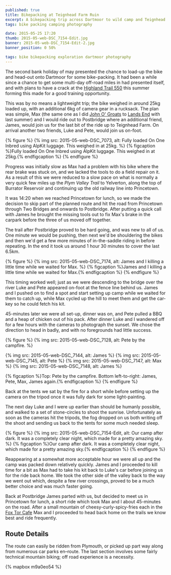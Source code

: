 ```yaml
---
published: true
title: Bikepacking at Teignhead Farm Ruin
excerpt: A bikepacking trip across Dartmoor to wild camp and Teignhead Farm Ruin.
tags: bike packing camping photography

date: 2015-05-25 17:20
thumb: 2015-05-web-DSC_7154-Edit.jpg
banner: 2015-05-web-DSC_7154-Edit-2.jpg
banner_position: 0 50%

tags: bike bikepacking exploration dartmoor photography
---
```


The second bank holiday of may presented the chance to load-up the bike and head-out onto Dartmoor for some bike-packing. It had been a while since a chance to get some multi-day off-road miles in had presented itself, and with plans to have a crack at the [Highland Trail 550](http://highlandtrail.net "Highland Trail 550 – off road independent time trial") this summer forming this made for a good training opportunity.

This was by no means a lightweight trip; the bike weighed in around 25kg loaded up, with an additional 6kg of camera gear in a rucksack. The plan was simple, Max (the same one as I did [John O' Groats](https://danielgroves.net/adventures-photography/2014/11/JOGLE "John O' Groats to Lands End Part One") to [Lands End](https://danielgroves.net/adventures-photography/2014/12/JOGLE-2 "John O' Groats to Lands End Part Two") with last summer) and I would ride out to Postbridge where an additional friend, James, would join us for the last bit of the ride up to Teignhead Farm. On arrival another two friends, Luke and Pete, would join us on-foot.

{% figure %}
  {% img src: 2015-05-web-DSC_7073, alt: Fully loaded On One Inbred using AlpKit luggage. This weighed in at 25kg. %}
  {% figcaption %}Fully loaded On One Inbred using AlpKit luggage. This weighed in at 25kg.{% endfigcaption %}
{% endfigure %}

Progress was initially slow as Max had a problem with his bike where the rear brake was stuck on, and we lacked the tools to do a field repair on it. As a result of this we were reduced to a slow pace on what is normally a very quick few miles up the *Plym Valley Trail* to Yelverton, along the top of Burrator Reservoir and continuing up the old railway line into Princetown.

It was 14:20 when we reached Princetown for lunch, so we made the decision to skip part of the planned route and hit the road from Princetown through Two Bridges and onwards to Postbridge. After putting a quick call with James he brought the missing tools out to fix Max's brake in the carpark before the three of us moved off together.

The trail after Postbridge proved to be hard going, and was new to all of us. One minute we would be pushing, then next we'd be shouldering the bikes and then we'd get a few more minutes of in-the-saddle riding in before repeating. In the end it took us around 1 hour 30 minutes to cover the last 6.5km.

{% figure %}
  {% img src: 2015-05-web-DSC_7174, alt: James and I killing a little time while we waited for Max. %}
  {% figcaption %}James and I killing a little time while we waited for Max.{% endfigcaption %}
{% endfigure %}

This timing worked well; just as we were descending to the bridge over the river Luke and Pete appeared on-foot at the fence line behind us. James and I pushed on to find a spot and start setting up camp while we waited for them to catch up, while Max cycled up the hill to meet them and get the car-key so he could fetch his kit.

45-minutes later we were all set-up, dinner was on, and Pete pulled a BBQ and a heap of chicken out of his pack. After dinner Luke and I wandered off for a few hours with the cameras to photograph the sunset. We chose the direction to head in badly, and with no foregrounds had little success.

{% figure %}
  {% img src: 2015-05-web-DSC_7128, alt: Pete by the campfire. %}

  <div class="row">
    {% img src: 2015-05-web-DSC_7144, alt: James %}
    {% img src: 2015-05-web-DSC_7145, alt: Pete %}
    {% img src: 2015-05-web-DSC_7147, alt: Max %}
    {% img src: 2015-05-web-DSC_7148, alt: James %}
  </div>

  {% figcaption %}Top: Pete by the campfire.
  Bottom left-to-right: James, Pete, Max, James again.{% endfigcaption %}
{% endfigure %}

Back at the tents we sat by the fire for a short while before setting up the camera on the tripod once it was fully dark for some light-painting.

The next day Luke and I were up earlier than should be humanly possible, and walked to a set of stone-circles to shoot the sunrise. Unfortunately as soon as the cameras hit the tripods, the fog dropped on us both writing off the shoot and sending us back to the tents for some much needed sleep.

{% figure %}
  {% img src: 2015-05-web-DSC_7154-Edit, alt: Our camp after dark. It was a completely clear night, which made for a pretty amazing sky. %}
  {% figcaption %}Our camp after dark. It was a completely clear night, which made for a pretty amazing sky.{% endfigcaption %}
{% endfigure %}

Reappearing at a somewhat more acceptable hour we were all up and the camp was packed down relatively quickly. James and I proceeded to kill time for a bit as Max had to take his kit back to Luke's car before joining us for the ride back home. We took the other side of the valley back to the way we went out which, despite a few river crossings, proved to be a much better choice and was much faster going.

Back at Postbridge James parted with us, but decided to meet us in Princetown for lunch, a short ride which took Max and I about 45-minutes on the road. After a small mountain of cheesy-curly-spicy-fries each in the [Fox Tor Cafe](http://www.foxtorcafe.com "Fox Tor Cafe, Princetown, Dartmoor") Max and I proceeded to head back home on the trails we know best and ride frequently.

## Route Details

The route can easily be ridden from Plymouth, or picked up part way along from numerous car parks en–route. The last section involves some fairly technical mountain biking; off road experience is a necessity.

{% mapbox m9a0eo54 %}
